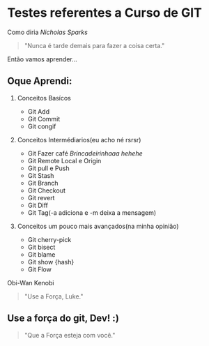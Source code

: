 # Testes referentes a Curso de GIT

Como diria *Nicholas Sparks*
>"Nunca é tarde demais para fazer a coisa certa."

Então vamos aprender...

## Oque Aprendi:
1. Conceitos Basícos
    - Git Add
    - Git Commit
    - Git congif

2. Conceitos Intermédiarios(eu acho né rsrsr)
    - Git Fazer café *Brincadeirinhaaa hehehe*
    - Git Remote Local e Origin
    - Git pull e Push
    - Git Stash
    - Git Branch
    - Git Checkout
    - Git revert
    - Git Diff
    - Git Tag(-a adiciona e -m deixa a mensagem)

3. Conceitos um pouco mais avançados(na minha opinião)
    * Git cherry-pick
    * Git bisect
    * Git blame
    * Git show {hash}
    * Git Flow

Obi-Wan Kenobi
>"Use a Força, Luke."
## Use a força do git, Dev! :)

>"Que a Força esteja com você."